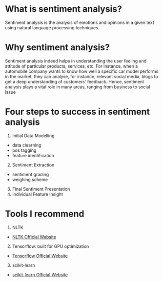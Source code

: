 # What is sentiment analysis?

Sentiment analysis is the analysis of emotions and opinions in a given text using natural language processing techniques. 

# Why sentiment analysis?

Sentiment analysis indeed helps in understanding the user feeling and attitude of particular products, services, etc. For instance, when a automobile company wants to know how well a specific car model performs in the market, they can analyse, for instance, relevant social media, blogs to get a deep understanding of customers' feedback. Hence, sentiment analysis plays a vital role in many areas, ranging from business to social issue

# Four steps to success in sentiment analysis

1. Initial Data Modelling
 - data clearning
 - pos tagging
 - feature identification
2. Sentiment Extraction
 - sentiment grading
 - weighing scheme
3. Final Sentiment Presentation
4. Individual Feature Insight

# Tools I recommend

1. NLTK

- [NLTK Official Website](http://www.nltk.org/)

2. Tensorflow: built for GPU optimization

- [Tensorflow Official Website](https://www.tensorflow.org/)

3. scikit-learn

- [scikit-learn Official Website](http://scikit-learn.org/stable/)
